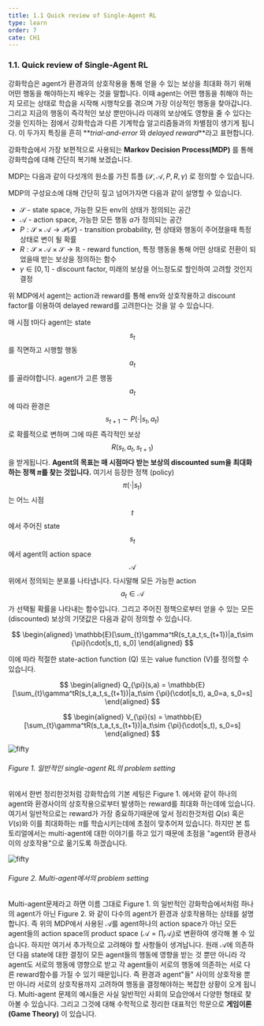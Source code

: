 ```yaml
---
title: 1.1 Quick review of Single-Agent RL
type: learn
order: 7
cate: CH1
---
```


### 1.1. Quick review of Single-Agent RL

강화학습은 agent가 환경과의 상호작용을 통해 얻을 수 있는 보상을 최대화 하기 위해 어떤 행동을 해야하는지 배우는 것을 말합니다. 이때 agent는 어떤 행동을 취해야 하는지 모르는 상태로 학습을 시작해 시행착오를 겪으며 가장 이상적인 행동을 찾아갑니다. 그리고 지금의 행동이 즉각적인 보상 뿐만아니라 미래의 보상에도 영향을 줄 수 있다는 것을 인지하는 점에서 강화학습과 다른 기계학습 알고리즘들과의 차별점이 생기게 됩니다. 이 두가지 특징을 흔히 **_trial-and-error_ 와 _delayed reward_**라고 표현합니다.

강화학습에서 가장 보편적으로 사용되는 **Markov Decision Process(MDP)** 를 통해 강화학습에 대해 간단히 복기해 보겠습니다.

MDP는 다음과 같이 다섯개의 원소를 가진 튜플 $(\mathcal{S},\mathcal{A},P,R,\gamma)$ 로 정의할 수 있습니다.

MDP의 구성요소에 대해 간단히 짚고 넘어가자면 다음과 같이 설명할 수 있습니다.

- $\mathcal{S}$ - state space, 가능한 모든 env의 상태가 정의되는 공간
- $\mathcal{A}$ - action space, 가능한 모든 행동 $a$가 정의되는 공간
- $P:\mathcal{S}\times\mathcal{A} \rightarrow \mathcal{P}(\mathcal{S})$ - transition probability, 현 상태와 행동이 주어졌을때 특정 상태로 변이 될 확률
- $R:\mathcal{S}\times\mathcal{A}\times\mathcal{S} \rightarrow \mathbb{R}$ - reward function, 특정 행동을 통해 어떤 상태로 전환이 되었을때 받는 보상을 정의하는 함수
- $\gamma \in [0,1]$ - discount factor, 미래의 보상을 어느정도로 할인하여 고려할 것인지 결정

위 MDP에서 agent는 action과 reward를 통해 env와 상호작용하고 discount factor를 이용하여 delayed reward를 고려한다는 것을 알 수 있습니다.

매 시점 t마다 agent는 state $$s_t$$를 직면하고 시행할 행동 $$a_t$$를 골라야합니다. agent가 고른 행동 $$a_t$$에 따라 환경은 $$s_{t+1}\sim P(\cdot|s_t, a_t)$$로 확률적으로 변하며 그에 따른 즉각적인 보상 $$R(s_t,a_t,s_{t+1})$$을 받게됩니다. **Agent의 목표는 매 시점마다 받는 보상의 discounted sum을 최대화하는 정책 $\pi$를 찾는 것입니다.** 여기서 등장한 정책 (policy) $$\pi(\cdot \vert s_t)$$는 어느 시점 $$t$$에서 주어진 state $$s_t$$에서 agent의 action space $$\mathcal{A}$$ 위에서 정의되는 분포를 나타냅니다. 다시말해 모든 가능한 action $$a_t \in \mathcal{A}$$ 가 선택될 확률을 나타내는 함수입니다. 그리고 주어진 정책으로부터 얻을 수 있는 모든 (discounted) 보상의 기댓값은 다음과 같이 정의할 수 있습니다.

$$
\begin{aligned}
\mathbb{E}[\sum_{t}\gamma^tR(s_t,a_t,s_{t+1})|a_t\sim {\pi}(\cdot|s_t), s_0]
\end{aligned}
$$

이에 따라 적절한 state-action function (Q) 또는 value function (V)를 정의할 수 있습니다.

$$
\begin{aligned}
Q_{\pi}(s,a) = \mathbb{E}[\sum_{t}\gamma^tR(s_t,a_t,s_{t+1})|a_t\sim {\pi}(\cdot|s_t), a_0=a, s_0=s]
\end{aligned}
$$

$$
\begin{aligned}
V_{\pi}(s) = \mathbb{E}[\sum_{t}\gamma^tR(s_t,a_t,s_{t+1})|a_t\sim {\pi}(\cdot|s_t), s_0=s]
\end{aligned}
$$

![fifty](https://mas-tutorials.s3.ap-northeast-2.amazonaws.com/SA.png)

###### Figure 1. 일반적인 single-agent RL의 problem setting

위에서 한번 정리한것처럼 강화학습의 기본 세팅은 Figure 1. 에서와 같이 하나의 agent와 환경사이의 상호작용으로부터 발생하는 reward를 최대화 하는데에 있습니다. 여기서 일반적으로는 reward가 가장 중요하기때문에 앞서 정리한것처럼 $Q(s)$ 혹은 $V(s)$와 이를 최대화하는 $\pi$를 학습시키는데에 초점이 맞추어져 있습니다. 하지만 본 튜토리얼에서는 multi-agent에 대한 이야기를 하고 있기 때문에 초점을 "agent와 환경사이의 상호작용"으로 옮기도록 하겠습니다.

![fifty](https://mas-tutorials.s3.ap-northeast-2.amazonaws.com/MA.png)

###### Figure 2. Multi-agent에서의 problem setting

Multi-agent문제라고 하면 이름 그대로 Figure 1. 의 일반적인 강화학습에서처럼 하나의 agent가 아닌 Figure 2. 와 같이 다수의 agent가 환경과 상호작용하는 상태를 설명합니다. 즉 위의 MDP에서 사용된 $\mathcal{A}$를 agent하나의 action space가 아닌 모든 agent들의 action space의 product space ($\mathcal{A}=\prod_i \mathcal{A}_i$)로 변환하여 생각해 볼 수 있습니다. 하지만 여기서 추가적으로 고려해야 할 사항들이 생겨납니다. 원래 $\mathcal{A}$에 의존하던 다음 state에 대한 결정이 모든 agent들의 행동에 영향을 받는 것 뿐만 아니라 각 agent도 서로의 행동에 영향으로 받고 각 agent들이 서로의 행동에 의존하는 서로 다른 reward함수를 가질 수 있기 때문입니다. 즉 환경과 agent"들" 사이의 상호작용 뿐만 아니라 서로의 상호작용까지 고려하여 행동을 결정해야하는 복잡한 상황이 오게 됩니다. Multi-agent 문제의 예시들은 사실 일반적인 사회의 모습안에서 다양한 형태로 찾아볼 수 있습니다. 그리고 그것에 대해 수학적으로 정리한 대표적인 학문으로 **게임이론 (Game Theory)** 이 있습니다.
